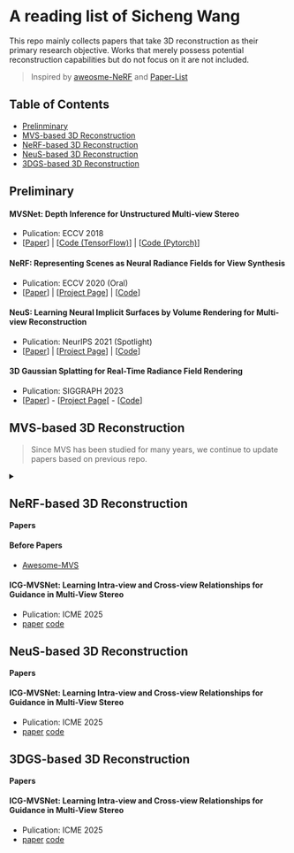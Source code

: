 # A reading list of Sicheng Wang

This repo mainly collects papers that take 3D reconstruction as their primary research objective. Works that merely possess potential reconstruction capabilities but do not focus on it are not included.

> Inspired by [aweosme-NeRF](https://github.com/awesome-NeRF/awesome-NeRF) and [Paper-List](https://github.com/YanjieZe/Paper-List?tab=readme-ov-file)


## Table of Contents
- [Prelinminary](#preliminary)
- [MVS-based 3D Reconstruction](#mvs-based-3d-reconstruction)
- [NeRF-based 3D Reconstruction](#nerf-based-3d-reconstruction)
- [NeuS-based 3D Reconstruction](#neus-based-3d-reconstruction)
- [3DGS-based 3D Reconstruction](#3dgs-based-3d-reconstruction)


## Preliminary

<summary><b></b></summary>

#### MVSNet: Depth Inference for Unstructured Multi-view Stereo  
- Pulication: ECCV 2018
- [[Paper](https://arxiv.org/pdf/1804.02505)] | [[Code (TensorFlow)](https://github.com/YoYo000/MVSNet)] | [[Code (Pytorch)](https://github.com/xy-guo/MVSNet_pytorch)]
  
#### NeRF: Representing Scenes as Neural Radiance Fields for View Synthesis
- Pulication: ECCV 2020 (Oral)
- [[Paper]([https://arxiv.org/pdf/1804.02505](https://arxiv.org/pdf/2003.08934))] | [[Project Page](https://www.matthewtancik.com/nerf)] | [[Code](https://github.com/bmild/nerf)]

#### NeuS: Learning Neural Implicit Surfaces by Volume Rendering for Multi-view Reconstruction
- Pulication: NeurIPS 2021 (Spotlight)
- [[Paper](https://arxiv.org/pdf/2106.10689)] | [[Project Page](https://lingjie0206.github.io/papers/NeuS/)] | [[Code](https://github.com/Totoro97/NeuS)]

#### 3D Gaussian Splatting for Real-Time Radiance Field Rendering
- Pulication: SIGGRAPH 2023
- [[Paper](https://repo-sam.inria.fr/fungraph/3d-gaussian-splatting/3d_gaussian_splatting_high.pdf)] - [[Project Page](https://repo-sam.inria.fr/fungraph/3d-gaussian-splatting/)[ - [[Code](https://github.com/graphdeco-inria/gaussian-splatting)]
</details>

## MVS-based 3D Reconstruction
> Since MVS has been studied for many years, we continue to update papers based on previous repo.
<details>
<summary><b></b></summary>


#### Before Papers  
- [Awesome-MVS](https://github.com/walsvid/Awesome-MVS)

#### ICG-MVSNet: Learning Intra-view and Cross-view Relationships for Guidance in Multi-View Stereo
- Pulication: ICME 2025
- [paper](https://arxiv.org/pdf/2503.21525) [code](https://github.com/YuhsiHu/ICG-MVSNet)

</details>


## NeRF-based 3D Reconstruction

<summary><b>Papers</b></summary>

#### Before Papers  
- [Awesome-MVS](https://github.com/walsvid/Awesome-MVS)

#### ICG-MVSNet: Learning Intra-view and Cross-view Relationships for Guidance in Multi-View Stereo
- Pulication: ICME 2025
- [paper](https://arxiv.org/pdf/2503.21525) [code](https://github.com/YuhsiHu/ICG-MVSNet)

</details>

## NeuS-based 3D Reconstruction

<summary><b>Papers</b></summary>

#### ICG-MVSNet: Learning Intra-view and Cross-view Relationships for Guidance in Multi-View Stereo
- Pulication: ICME 2025
- [paper](https://arxiv.org/pdf/2503.21525) [code](https://github.com/YuhsiHu/ICG-MVSNet)

</details>

## 3DGS-based 3D Reconstruction

<summary><b>Papers</b></summary>

#### ICG-MVSNet: Learning Intra-view and Cross-view Relationships for Guidance in Multi-View Stereo
- Pulication: ICME 2025
- [paper](https://arxiv.org/pdf/2503.21525) [code](https://github.com/YuhsiHu/ICG-MVSNet)

</details>

